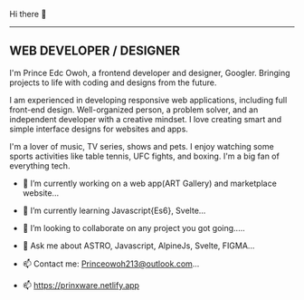  Hi there 👋
 
----
WEB DEVELOPER / DESIGNER
----

I'm Prince Edc Owoh, a frontend developer and designer, Googler. Bringing projects to life with coding and designs from the future.

I am experienced in developing responsive web applications, including full front-end design.
Well-organized person, a problem solver, and an independent developer with a creative mindset.
I love creating smart and simple interface designs for websites and apps.

I'm a lover of music, TV series, shows and pets. I enjoy watching some sports activities like table tennis, UFC fights, and boxing. I'm a big fan of everything tech. 



- 🔭 I’m currently working on a web app(ART Gallery) and marketplace website...

- 🌱 I’m currently learning Javascript{Es6}, Svelte...

- 👯 I’m looking to collaborate on any project you got going.....

- 💬 Ask me about ASTRO, Javascript, AlpineJs, Svelte, FIGMA...


- 📫 Contact me: Princeowoh213@outlook.com...
- 📫 https://prinxware.netlify.app

<!--
**PRINXWARE/Prinxware** is a ✨ _special_ ✨ repository because its `README.md` (this file) appears on your GitHub profile.

Here are some ideas to get you started:

- 🔭 I’m currently working on ...
- 🌱 I’m currently learning ...
- 👯 I’m looking to collaborate on ...
- 🤔 I’m looking for help with ...
- 💬 Ask me about ...
- 📫 How to reach me: ...
- 😄 Pronouns: ...
- ⚡ Fun fact: ...
-->
